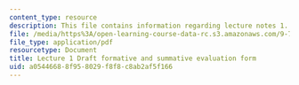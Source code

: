 ```yaml
---
content_type: resource
description: This file contains information regarding lecture notes 1.
file: /media/https%3A/open-learning-course-data-rc.s3.amazonaws.com/9-70-social-psychology-spring-2013/a05446688f958029f8f8c8ab2af5f166_MIT9_70S13_frmtve_evltn_L1.pdf
file_type: application/pdf
resourcetype: Document
title: Lecture 1 Draft formative and summative evaluation form
uid: a0544668-8f95-8029-f8f8-c8ab2af5f166
---
```


